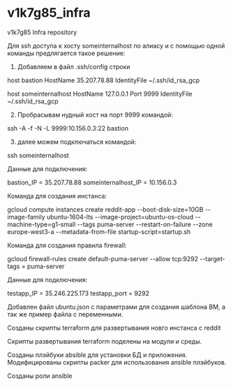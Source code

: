 # v1k7g85_infra
v1k7g85 Infra repository

Для ssh доступа к хосту someinternalhost по алиасу и с помощью одной команды предлягается такое решение:

1. Добавляем в файл .ssh/config строки

host bastion
 HostName 35.207.78.88
 IdentityFile ~/.ssh/id_rsa_gcp

host someinternalhost
 HostName 127.0.0.1
 Port 9999
 IdentityFile ~/.ssh/id_rsa_gcp

2. Пробрасывам нудный хост на порт 9999 командой:

ssh -A -f -N -L 9999:10.156.0.3:22 bastion

3. далее можем подключаться командой:

ssh someinternalhost


Данные для подключения:

bastion_IP = 35.207.78.88
someinternalhost_IP = 10.156.0.3

Команда для создания инстанса:

gcloud compute instances create reddit-app --boot-disk-size=10GB --image-family ubuntu-1604-lts --image-project=ubuntu-os-cloud --machine-type=g1-small --tags puma-server --restart-on-failure --zone europe-west3-a --metadata-from-file startup-script=startup.sh

Команда для создания правила firewall:

gcloud firewall-rules create default-puma-server --allow tcp:9292 --target-tags = puma-server

Данные для подключения:

testapp_IP = 35.246.225.173
testapp_port = 9292

Добавлен файл ubuntu.json c параметрами для создания шаблона ВМ, а так же пример файла с переменными.

Созданы скрипты terraform для развертывания новго инстанса с reddit

Скрипты развертывания terraform поделены на модули и среды.

Созданы плэйбуки absible для установки БД и приложения. Модифицированы скрипты packer для использования ansible плэйбуков.

Созданы роли ansible
